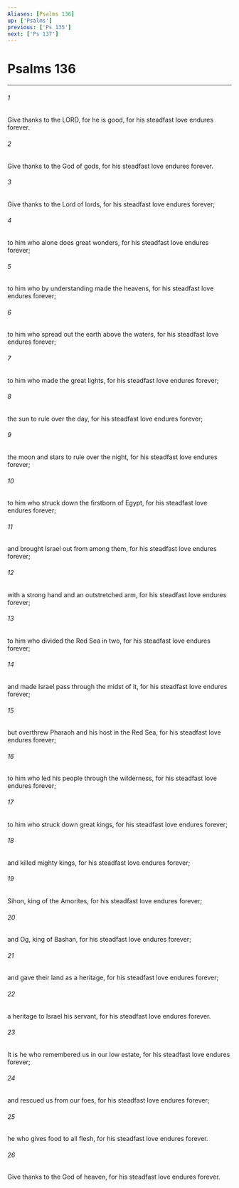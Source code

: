 ```yaml
---
Aliases: [Psalms 136]
up: ['Psalms']
previous: ['Ps 135']
next: ['Ps 137']
---
```

# Psalms 136
***



###### 1 
Give thanks to the LORD, for he is good, for his steadfast love endures forever. 

###### 2 
Give thanks to the God of gods, for his steadfast love endures forever. 

###### 3 
Give thanks to the Lord of lords, for his steadfast love endures forever; 

###### 4 
to him who alone does great wonders, for his steadfast love endures forever; 

###### 5 
to him who by understanding made the heavens, for his steadfast love endures forever; 

###### 6 
to him who spread out the earth above the waters, for his steadfast love endures forever; 

###### 7 
to him who made the great lights, for his steadfast love endures forever; 

###### 8 
the sun to rule over the day, for his steadfast love endures forever; 

###### 9 
the moon and stars to rule over the night, for his steadfast love endures forever; 

###### 10 
to him who struck down the firstborn of Egypt, for his steadfast love endures forever; 

###### 11 
and brought Israel out from among them, for his steadfast love endures forever; 

###### 12 
with a strong hand and an outstretched arm, for his steadfast love endures forever; 

###### 13 
to him who divided the Red Sea in two, for his steadfast love endures forever; 

###### 14 
and made Israel pass through the midst of it, for his steadfast love endures forever; 

###### 15 
but overthrew Pharaoh and his host in the Red Sea, for his steadfast love endures forever; 

###### 16 
to him who led his people through the wilderness, for his steadfast love endures forever; 

###### 17 
to him who struck down great kings, for his steadfast love endures forever; 

###### 18 
and killed mighty kings, for his steadfast love endures forever; 

###### 19 
Sihon, king of the Amorites, for his steadfast love endures forever; 

###### 20 
and Og, king of Bashan, for his steadfast love endures forever; 

###### 21 
and gave their land as a heritage, for his steadfast love endures forever; 

###### 22 
a heritage to Israel his servant, for his steadfast love endures forever. 

###### 23 
It is he who remembered us in our low estate, for his steadfast love endures forever; 

###### 24 
and rescued us from our foes, for his steadfast love endures forever; 

###### 25 
he who gives food to all flesh, for his steadfast love endures forever. 

###### 26 
Give thanks to the God of heaven, for his steadfast love endures forever.
